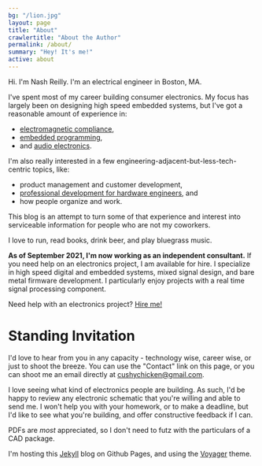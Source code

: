```yaml
---
bg: "/lion.jpg"
layout: page
title: "About"
crawlertitle: "About the Author"
permalink: /about/
summary: "Hey! It's me!"
active: about
---
```


Hi. I'm Nash Reilly. I'm an electrical engineer in Boston, MA. 

I've spent most of my career building consumer electronics. My focus has largely been on designing high speed embedded systems, but I've got a reasonable amount of experience in:

* [electromagnetic compliance](http://cushychicken.github.io/radiated-emissions-debug/), 
* [embedded programming](http://cushychicken.github.io/bfunc-retro-one/), 
* and [audio electronics](http://cushychicken.github.io/posts/#simulating%20guitar%20effects). 

I'm also really interested in a few engineering-adjacent-but-less-tech-centric topics, like:

* product management and customer development, 
* [professional development for hardware engineers](http://cushychicken.github.io/software-agile-hardware-waterfall/), and 
* how people organize and work. 

This blog is an attempt to turn some of that experience and interest into serviceable information for people who are not my coworkers. 

I love to run, read books, drink beer, and play bluegrass music.  

**As of September 2021, I'm now working as an independent consultant.** If you need help on an electronics project, I am available for hire. I specialize in high speed digital and embedded systems, mixed signal design, and bare metal firmware development. I particularly enjoy projects with a real time signal processing component. 

Need help with an electronics project? [Hire me!](mailto:cushychicken@gmail.com)

# Standing Invitation

I'd love to hear from you in any capacity - technology wise, career wise, or just to shoot the breeze. You can use the "Contact" link on this page, or you can shoot me an email directly at [cushychicken@gmail.com](mailto:cushychicken@gmail.com).  

I love seeing what kind of electronics people are building. As such, I'd be happy to review any electronic schematic that you're willing and able to send me. I won't help you with your homework, or to make a deadline, but I'd like to see what you're building, and offer constructive feedback if I can. 

PDFs are *most* appreciated, so I don't need to futz with the particulars of a CAD package. 

I'm hosting this [Jekyll](https://jekyllrb.com/) blog on Github Pages, and using the [Voyager](https://github.com/redVi/voyager) theme.


